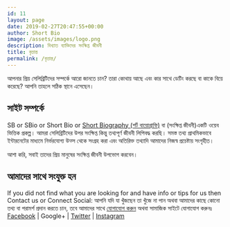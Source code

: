 ```yaml
---
id: 11
layout: page
date: 2019-02-27T20:47:55+00:00
author: Short Bio
image: /assets/images/logo.png
description: বিখ্যাত ব্যাক্তিদের সংক্ষিপ্ত জীবনী
title: বৃত্তান্ত
permalink: /বৃত্তান্ত/
---
```

আপনার প্রিয় সেলিব্রিটিদের সম্পর্কে আরো জানতে চান? তারা কোথায় আছে এবং কার সাথে ডেটিং করছে বা কাকে বিয়ে করেছে? আপনি তাহলে সঠিক স্থানে এসেছেন।

<amp-img width="600" height="600" layout="responsive" src="https://media.short-biography.com/Celebrities.jpg"></amp-img>


## সাইট সম্পর্কে

SB or SBio or Short Bio or [Short Biography (শর্ট বায়োগ্রাফি)](https://bn.short-biography.com) বা (সংক্ষিপ্ত জীবনী)একটি ওয়েব ভিত্তিক প্রকল্প। আমরা সেলিব্রিটিদের উপর সংক্ষিপ্ত কিন্তু তথ্যপূর্ণ জীবনী লিপিবদ্ধ করছি। সমস্ত তথ্য প্রাথমিকভাবে ইন্টারনেটের মাধ্যমে নির্ভরযোগ্য উত্স থেকে সংগ্রহ করা এবং অতিরিক্ত তথ্যাদি আমাদের নিজস্ব প্রচেষ্টায় সংগৃহীত।

আশা করি, সবাই তাদের প্রিয় মানুষের সংক্ষিপ্ত জীবনী উপভোগ করবেন।

## আমাদের সাথে সংযুক্ত হন
If you did not find what you are looking for and have info or tips for us then Contact us or Connect Social: 
আপনি যদি যা খুঁজছেন তা খুঁজে না পান অথবা আমাদের কাছে কোনো তথ্য বা পরামর্শ প্রদান করতে চান, তবে আমাদের সাথে [যোগাযোগ করুন](/contact) অথবা সামাজিক সাইটে যোগাযোগ করুনঃ [Facebook][fb-shortbio] | Google+ | [Twitter][twt-shortbio] | [Instagram][ig-shortbio]

[fb-shortbio]: https://www.facebook.com/shortbiography
[twt-shortbio]: https://twitter.com/shortbiography
[ig-shortbio]: https://www.instagram.com/shortbiography
